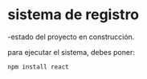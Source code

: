 <h1>sistema de registro</h1>

-estado del proyecto en construcción.

para ejecutar el sistema, debes poner:

```npm install react```
